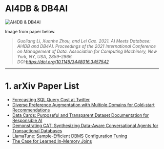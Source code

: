 <!-- prettier-ignore-start -->
<!-- omit in toc -->
# AI4DB & DB4AI
<!-- prettier-ignore-end -->

![AI4DB & DB4AI](https://user-images.githubusercontent.com/9360415/161900753-6c09a13b-19a3-460d-841b-0216a1d19502.png)

Image from paper below.

> _Guoliang Li, Xuanhe Zhou, and Lei Cao. 2021. AI Meets Database: AI4DB and DB4AI. Proceedings of the 2021 International Conference on Management of Data. Association for Computing Machinery, New York, NY, USA, 2859–2866. DOI:https://doi.org/10.1145/3448016.3457542_

---

# 1. arXiv Paper List

- [Forecasting SQL Query Cost at Twitter](https://arxiv.org/abs/2204.05529)
- [Diverse Preference Augmentation with Multiple Domains for Cold-start Recommendations](https://arxiv.org/abs/2204.00327)
- [Data Cards: Purposeful and Transparent Dataset Documentation for Responsible AI](https://arxiv.org/abs/2204.01075)
- [Demonstrating CAT: Synthesizing Data-Aware Conversational Agents for Transactional Databases](https://arxiv.org/abs/2203.14144)
- [LlamaTune: Sample-Efficient DBMS Configuration Tuning](https://arxiv.org/abs/2203.05128)
- [The Case for Learned In-Memory Joins](https://arxiv.org/abs/2111.08824)
